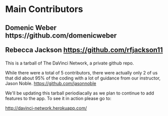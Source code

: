 <h1> Main Contributors </h1>
<h2>
Domenic Weber
https://github.com/domenicweber

Rebecca Jackson
https://github.com/rfjackson11
</h2>

This is a tarball of The DaVinci Network, a private github repo.

While there were a total of 5 contributors, there were actually only 2 of us that did about
95% of the coding with a lot of guidance from our instructor, Jason Noble. https://github.com/jasonnoble

We'll be updating this tarball periodiacally as we plan to continue to add features to the app.
To see it in action please go to:

http://davinci-network.herokuapp.com/
